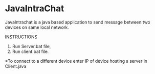 # JavaIntraChat
JavaIntrachat is a java based application to send message between two devices on same local network.

INSTRUCTIONS

1. Run Server.bat file,
2. Run client.bat file.

*To connect to a different device enter IP of device hosting a server in Client.java
